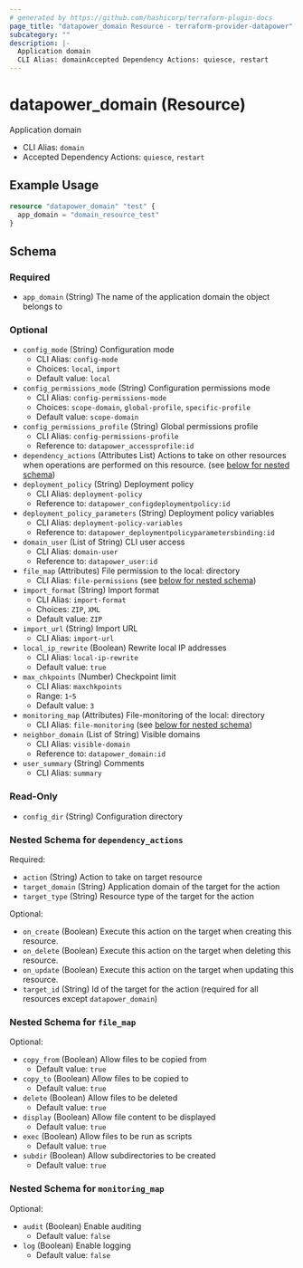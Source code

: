 ```yaml
---
# generated by https://github.com/hashicorp/terraform-plugin-docs
page_title: "datapower_domain Resource - terraform-provider-datapower"
subcategory: ""
description: |-
  Application domain
  CLI Alias: domainAccepted Dependency Actions: quiesce, restart
---
```


# datapower_domain (Resource)

Application domain
  - CLI Alias: `domain`
  - Accepted Dependency Actions: `quiesce`, `restart`

## Example Usage

```terraform
resource "datapower_domain" "test" {
  app_domain = "domain_resource_test"
}
```

<!-- schema generated by tfplugindocs -->
## Schema

### Required

- `app_domain` (String) The name of the application domain the object belongs to

### Optional

- `config_mode` (String) Configuration mode
  - CLI Alias: `config-mode`
  - Choices: `local`, `import`
  - Default value: `local`
- `config_permissions_mode` (String) Configuration permissions mode
  - CLI Alias: `config-permissions-mode`
  - Choices: `scope-domain`, `global-profile`, `specific-profile`
  - Default value: `scope-domain`
- `config_permissions_profile` (String) Global permissions profile
  - CLI Alias: `config-permissions-profile`
  - Reference to: `datapower_accessprofile:id`
- `dependency_actions` (Attributes List) Actions to take on other resources when operations are performed on this resource. (see [below for nested schema](#nestedatt--dependency_actions))
- `deployment_policy` (String) Deployment policy
  - CLI Alias: `deployment-policy`
  - Reference to: `datapower_configdeploymentpolicy:id`
- `deployment_policy_parameters` (String) Deployment policy variables
  - CLI Alias: `deployment-policy-variables`
  - Reference to: `datapower_deploymentpolicyparametersbinding:id`
- `domain_user` (List of String) CLI user access
  - CLI Alias: `domain-user`
  - Reference to: `datapower_user:id`
- `file_map` (Attributes) File permission to the local: directory
  - CLI Alias: `file-permissions` (see [below for nested schema](#nestedatt--file_map))
- `import_format` (String) Import format
  - CLI Alias: `import-format`
  - Choices: `ZIP`, `XML`
  - Default value: `ZIP`
- `import_url` (String) Import URL
  - CLI Alias: `import-url`
- `local_ip_rewrite` (Boolean) Rewrite local IP addresses
  - CLI Alias: `local-ip-rewrite`
  - Default value: `true`
- `max_chkpoints` (Number) Checkpoint limit
  - CLI Alias: `maxchkpoints`
  - Range: `1`-`5`
  - Default value: `3`
- `monitoring_map` (Attributes) File-monitoring of the local: directory
  - CLI Alias: `file-monitoring` (see [below for nested schema](#nestedatt--monitoring_map))
- `neighbor_domain` (List of String) Visible domains
  - CLI Alias: `visible-domain`
  - Reference to: `datapower_domain:id`
- `user_summary` (String) Comments
  - CLI Alias: `summary`

### Read-Only

- `config_dir` (String) Configuration directory

<a id="nestedatt--dependency_actions"></a>
### Nested Schema for `dependency_actions`

Required:

- `action` (String) Action to take on target resource
- `target_domain` (String) Application domain of the target for the action
- `target_type` (String) Resource type of the target for the action

Optional:

- `on_create` (Boolean) Execute this action on the target when creating this resource.
- `on_delete` (Boolean) Execute this action on the target when deleting this resource.
- `on_update` (Boolean) Execute this action on the target when updating this resource.
- `target_id` (String) Id of the target for the action (required for all resources except `datapower_domain`)


<a id="nestedatt--file_map"></a>
### Nested Schema for `file_map`

Optional:

- `copy_from` (Boolean) Allow files to be copied from
  - Default value: `true`
- `copy_to` (Boolean) Allow files to be copied to
  - Default value: `true`
- `delete` (Boolean) Allow files to be deleted
  - Default value: `true`
- `display` (Boolean) Allow file content to be displayed
  - Default value: `true`
- `exec` (Boolean) Allow files to be run as scripts
  - Default value: `true`
- `subdir` (Boolean) Allow subdirectories to be created
  - Default value: `true`


<a id="nestedatt--monitoring_map"></a>
### Nested Schema for `monitoring_map`

Optional:

- `audit` (Boolean) Enable auditing
  - Default value: `false`
- `log` (Boolean) Enable logging
  - Default value: `false`
